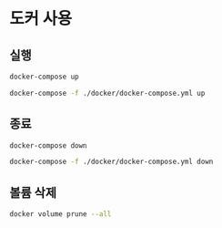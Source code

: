 # 도커 사용

## 실행

```bash
docker-compose up
```

```bash
docker-compose -f ./docker/docker-compose.yml up
```

## 종료

```bash
docker-compose down
```

```bash
docker-compose -f ./docker/docker-compose.yml down
```

## 볼륨 삭제

```bash
docker volume prune --all
```